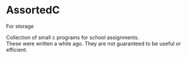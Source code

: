 # AssortedC

For storage  

Collection of small c programs for school assignments.  
These were written a while ago.  They are not guaranteed to be useful or efficient.  


